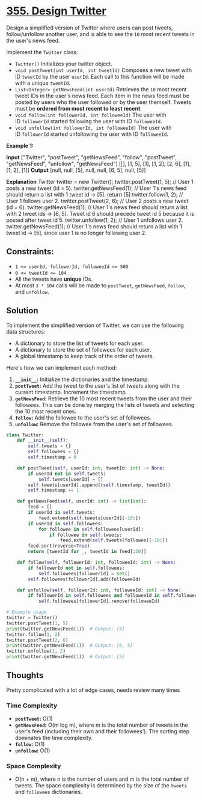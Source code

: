 # [355. Design Twitter](https://leetcode.com/problems/design-twitter/)

Design a simplified version of Twitter where users can post tweets, follow/unfollow another user, and is able to see the `10` most recent tweets in the user's news feed.

Implement the `Twitter` class:

- `Twitter()` Initializes your twitter object.
- `void postTweet(int userId, int tweetId)` Composes a new tweet with ID `tweetId` by the user `userId`. Each call to this function will be made with a unique `tweetId`.
- `List<Integer> getNewsFeed(int userId)` Retrieves the `10` most recent tweet IDs in the user's news feed. Each item in the news feed must be posted by users who the user followed or by the user themself. Tweets must be **ordered from most recent to least recent**.
- `void follow(int followerId, int followeeId)` The user with ID `followerId` started following the user with ID `followeeId`.
- `void unfollow(int followerId, int followeeId)` The user with ID `followerId` started unfollowing the user with ID `followeeId`.

**Example 1:**

**Input**
["Twitter", "postTweet", "getNewsFeed", "follow", "postTweet", "getNewsFeed", "unfollow", "getNewsFeed"]
[[], [1, 5], [1], [1, 2], [2, 6], [1], [1, 2], [1]]
**Output**
[null, null, [5], null, null, [6, 5], null, [5]]

**Explanation**
Twitter twitter = new Twitter();
twitter.postTweet(1, 5); // User 1 posts a new tweet (id = 5).
twitter.getNewsFeed(1); // User 1's news feed should return a list with 1 tweet id -> [5]. return [5]
twitter.follow(1, 2); // User 1 follows user 2.
twitter.postTweet(2, 6); // User 2 posts a new tweet (id = 6).
twitter.getNewsFeed(1); // User 1's news feed should return a list with 2 tweet ids -> [6, 5]. Tweet id 6 should precede tweet id 5 because it is posted after tweet id 5.
twitter.unfollow(1, 2); // User 1 unfollows user 2.
twitter.getNewsFeed(1); // User 1's news feed should return a list with 1 tweet id -> [5], since user 1 is no longer following user 2.

## **Constraints:**

- `1 <= userId, followerId, followeeId <= 500`
- `0 <= tweetId <= 104`
- All the tweets have **unique** IDs.
- At most `3 * 104` calls will be made to `postTweet`, `getNewsFeed`, `follow`, and `unfollow`.

## Solution

To implement the simplified version of Twitter, we can use the following data structures:

- A dictionary to store the list of tweets for each user.
- A dictionary to store the set of followees for each user.
- A global timestamp to keep track of the order of tweets.

Here's how we can implement each method:

1. **`__init__`:** Initialize the dictionaries and the timestamp.
2. **`postTweet`:** Add the tweet to the user's list of tweets along with the current timestamp. Increment the timestamp.
3. **`getNewsFeed`:** Retrieve the 10 most recent tweets from the user and their followees. This can be done by merging the lists of tweets and selecting the 10 most recent ones.
4. **`follow`:** Add the followee to the user's set of followees.
5. **`unfollow`:** Remove the followee from the user's set of followees.

```python
class Twitter:
    def __init__(self):
        self.tweets = {}
        self.followees = {}
        self.timestamp = 0

    def postTweet(self, userId: int, tweetId: int) -> None:
        if userId not in self.tweets:
            self.tweets[userId] = []
        self.tweets[userId].append((self.timestamp, tweetId))
        self.timestamp += 1

    def getNewsFeed(self, userId: int) -> list[int]:
        feed = []
        if userId in self.tweets:
            feed.extend(self.tweets[userId][-10:])
        if userId in self.followees:
            for followee in self.followees[userId]:
                if followee in self.tweets:
                    feed.extend(self.tweets[followee][-10:])
        feed.sort(reverse=True)
        return [tweetId for _, tweetId in feed[:10]]

    def follow(self, followerId: int, followeeId: int) -> None:
        if followerId not in self.followees:
            self.followees[followerId] = set()
        self.followees[followerId].add(followeeId)

    def unfollow(self, followerId: int, followeeId: int) -> None:
        if followerId in self.followees and followeeId in self.followees[followerId]:
            self.followees[followerId].remove(followeeId)

# Example usage
twitter = Twitter()
twitter.postTweet(1, 5)
print(twitter.getNewsFeed(1))  # Output: [5]
twitter.follow(1, 2)
twitter.postTweet(2, 6)
print(twitter.getNewsFeed(1))  # Output: [6, 5]
twitter.unfollow(1, 2)
print(twitter.getNewsFeed(1))  # Output: [5]

```

## Thoughts

Pretty complicated with a lot of edge cases, needs review many times

### Time Complexity

- **`postTweet`:** O(1)
- **`getNewsFeed`:** O(m log m), where m is the total number of tweets in the user's feed (including their own and their followees'). The sorting step dominates the time complexity.
- **`follow`:** O(1)
- **`unfollow`:** O(1)

### Space Complexity

- O(n + m), where n is the number of users and m is the total number of tweets. The space complexity is determined by the size of the `tweets` and `followees` dictionaries.
